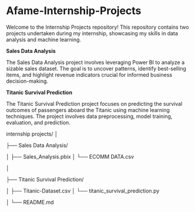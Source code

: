 # Afame-Internship-Projects

Welcome to the Internship Projects repository! This repository contains two projects undertaken during my internship, showcasing my skills in data analysis and machine learning.

**Sales Data Analysis**

The Sales Data Analysis project involves leveraging Power BI to analyze a sizable sales dataset. The goal is to uncover patterns, identify best-selling items, and highlight revenue indicators crucial for informed business decision-making.

**Titanic Survival Prediction**

The Titanic Survival Prediction project focuses on predicting the survival outcomes of passengers aboard the Titanic using machine learning techniques. The project involves data preprocessing, model training, evaluation, and prediction.

internship projects/
│

├── Sales Data Analysis/

│   ├── Sales_Analysis.pbix
│   └── ECOMM DATA.csv

│

├── Titanic Survival Prediction/

│   ├── Titanic-Dataset.csv
│   └── titanic_survival_prediction.py

│
└── README.md
